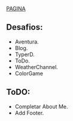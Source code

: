 [PAGINA](https://pledu-desafios.netlify.app/)

## Desafios:
- Aventura.
- Blog.
- TyperD.
- ToDo.
- WeatherChannel.
- ColorGame

## ToDO:
- Completar About Me.
- Add Footer.
